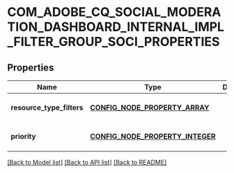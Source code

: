 # COM_ADOBE_CQ_SOCIAL_MODERATION_DASHBOARD_INTERNAL_IMPL_FILTER_GROUP_SOCI_PROPERTIES

## Properties
Name | Type | Description | Notes
------------ | ------------- | ------------- | -------------
**resource_type_filters** | [**CONFIG_NODE_PROPERTY_ARRAY**](configNodePropertyArray.md) |  | [optional] [default to null]
**priority** | [**CONFIG_NODE_PROPERTY_INTEGER**](configNodePropertyInteger.md) |  | [optional] [default to null]

[[Back to Model list]](../README.md#documentation-for-models) [[Back to API list]](../README.md#documentation-for-api-endpoints) [[Back to README]](../README.md)


